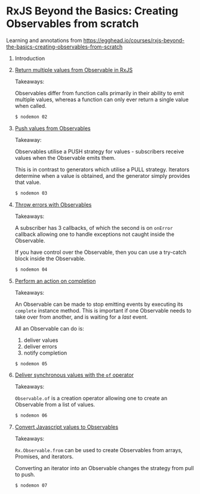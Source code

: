 # RxJS Beyond the Basics: Creating Observables from scratch

Learning and annotations from https://egghead.io/courses/rxjs-beyond-the-basics-creating-observables-from-scratch

1. Introduction

2. [Return multiple values from Observable in RxJS](./02/index.js)

    Takeaways:

    Observables differ from function calls primarily in their ability to emit
    multiple values, whereas a function can only ever return a single value when
    called.

    ```bash
    $ nodemon 02
    ```
3. [Push values from Observables](./03/index.js)

    Takeaway:

    Observables utilise a PUSH strategy for values - subscribers receive values
    when the Observable emits them.

    This is in contrast to generators which utilise a PULL strategy. Iterators
    determine when a value is obtained, and the generator simply provides that
    value.

    ```bash
    $ nodemon 03
    ```
4. [Throw errors with Observables](./04/index.js)

    Takeaways:

    A subscriber has 3 callbacks, of which the second is on `onError` callback
    allowing one to handle exceptions not caught inside the Observable.

    If you have control over the Observable, then you can use a try-catch block
    inside the Observable.

    ```bash
    $ nodemon 04
    ```
5. [Perform an action on completion](./05/index.js)

    Takeaways:

    An Observable can be made to stop emitting events by executing its
    `complete` instance method. This is important if one Observable needs to
    take over from another, and is waiting for a _last_ event.

    All an Observable can do is:

    1. deliver values
    2. deliver errors
    3. notify completion

    ```bash
    $ nodemon 05
    ```
6. [Deliver synchronous values with the `of` operator](./06/index.js)

    Takeaways:

    `Observable.of` is a creation operator allowing one to create an Observable
    from a list of values.

    ```bash
    $ nodemon 06
    ```
7. [Convert Javascript values to Observables](./07/index.js)

    Takeaways:

    `Rx.Observable.from` can be used to create Observables from arrays,
    Promises, and iterators.

    Converting an iterator into an Observable changes the strategy from pull to
    push.

    ```bash
    $ nodemon 07
    ```
